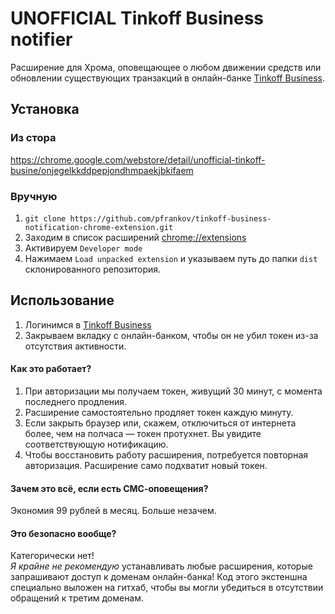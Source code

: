 # UNOFFICIAL Tinkoff Business notifier
Расширение для Хрома, оповещающее о любом движении средств или обновлении существующих транзакций в онлайн-банке [Tinkoff Business](http://sme.tinkoff.ru).

## Установка
### Из стора
https://chrome.google.com/webstore/detail/unofficial-tinkoff-busine/onjegelkkddpepjondhmpaekjbkifaem

### Вручную
1. `git clone https://github.com/pfrankov/tinkoff-business-notification-chrome-extension.git`
1. Заходим в список расширений <a href="chrome://extensions" target="_blank">chrome://extensions</a>
1. Активируем `Developer mode`
1. Нажимаем `Load unpacked extension` и указываем путь до папки `dist` склонированного репозитория.

## Использование
1. Логинимся в [Tinkoff Business](http://sme.tinkoff.ru)
1. Закрываем вкладку с онлайн-банком, чтобы он не убил токен из-за отсутствия активности.

#### Как это работает?
1. При авторизации мы получаем токен, живущий 30 минут, с момента последнего продления.
1. Расширение самостоятельно продляет токен каждую минуту.
1. Если закрыть браузер или, скажем, отключиться от интернета более, чем на полчаса — токен протухнет.
Вы увидите соответствующую нотификацию.
1. Чтобы восстановить работу расширения, потребуется повторная авторизация. Расширение само подхватит новый токен.

#### Зачем это всё, если есть СМС-оповещения?
Экономия 99 рублей в месяц. Больше незачем.

#### Это безопасно вообще?
Категорически нет!  
*Я крайне не рекомендую* устанавливать любые расширения, которые запрашивают доступ к доменам онлайн-банка!
Код этого экстеншна специально выложен на гитхаб, чтобы вы могли убедиться в отсутствии обращений к третим доменам.